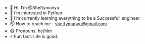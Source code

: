 - 👋 Hi, I’m @Shettymanyu
- 👀 I’m interested in Python
- 🌱 I’m currently learning everything to be a Successfull engineer
- 📫 How to reach me - shettymanyu@gmail.com
- 😄 Pronouns: he/him
- ⚡ Fun fact: Life is good.  

<!---
Shettymanyu/Shettymanyu is a ✨ special ✨ repository because its `README.md` (this file) appears on your GitHub profile.
You can click the Preview link to take a look at your changes.
--->
